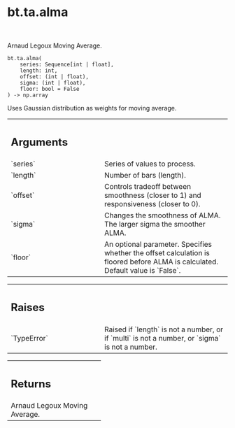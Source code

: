 <div itemscope itemtype="http://developers.google.com/ReferenceObject">
<meta itemprop="name" content="bt.ta.alma" />
<meta itemprop="path" content="Stable" />
</div>

# bt.ta.alma

<!-- Insert buttons and diff -->

<table class="tfo-notebook-buttons tfo-api nocontent" align="left">

</table>



Arnaud Legoux Moving Average.

<pre class="devsite-click-to-copy prettyprint lang-py tfo-signature-link">
<code>bt.ta.alma(
    series: Sequence[int | float],
    length: int,
    offset: (int | float),
    sigma: (int | float),
    floor: bool = False
) -> np.array
</code></pre>



<!-- Placeholder for "Used in" -->

Uses Gaussian distribution as weights for moving average.

<!-- Tabular view -->
 <table class="responsive fixed orange">
<colgroup><col width="214px"><col></colgroup>
<tr><th colspan="2" style="text-align: left;"><h2 class="add-link">Arguments</h2></th></tr>

<tr>
<td>
`series`
</td>
<td>
Series of values to process.
</td>
</tr><tr>
<td>
`length`
</td>
<td>
Number of bars (length).
</td>
</tr><tr>
<td>
`offset`
</td>
<td>
Controls tradeoff between smoothness (closer to 1) and
responsiveness (closer to 0).
</td>
</tr><tr>
<td>
`sigma`
</td>
<td>
Changes the smoothness of ALMA. The larger sigma the
smoother ALMA.
</td>
</tr><tr>
<td>
`floor`
</td>
<td>
An optional parameter. Specifies whether the offset
calculation is floored before ALMA is calculated. Default
value is `False`.
</td>
</tr>
</table>



<!-- Tabular view -->
 <table class="responsive fixed orange">
<colgroup><col width="214px"><col></colgroup>
<tr><th colspan="2" style="text-align: left;"><h2 class="add-link">Raises</h2></th></tr>

<tr>
<td>
`TypeError`
</td>
<td>
Raised if `length` is not a number, or
if `multi` is not a number, or `sigma` is not a number.
</td>
</tr>
</table>



<!-- Tabular view -->
 <table class="responsive fixed orange">
<colgroup><col width="214px"><col></colgroup>
<tr><th colspan="2" style="text-align: left;"><h2 class="add-link">Returns</h2></th></tr>
<tr class="alt">
<td colspan="2">
Arnaud Legoux Moving Average.
</td>
</tr>

</table>

